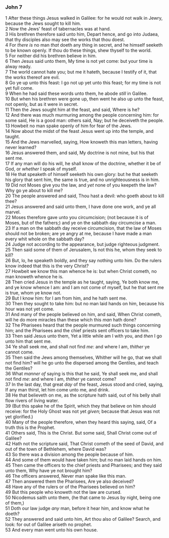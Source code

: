### John 7

1 After these things Jesus walked in Galilee: for he would not walk in Jewry, because the Jews sought to kill him.  
2 Now the Jews' feast of tabernacles was at hand.  
3 His brethren therefore said unto him, Depart hence, and go into Judaea, that thy disciples also may see the works that thou doest.  
4 For *there is* no man *that* doeth any thing in secret, and he himself seeketh to be known openly. If thou do these things, shew thyself to the world.  
5 For neither did his brethren believe in him.  
6 Then Jesus said unto them, My time is not yet come: but your time is alway ready.  
7 The world cannot hate you; but me it hateth, because I testify of it, that the works thereof are evil.  
8 Go ye up unto this feast: I go not up yet unto this feast; for my time is not yet full come.  
9 When he had said these words unto them, he abode *still* in Galilee.  
10 But when his brethren were gone up, then went he also up unto the feast, not openly, but as it were in secret.  
11 Then the Jews sought him at the feast, and said, Where is he?  
12 And there was much murmuring among the people concerning him: for some said, He is a good man: others said, Nay; but he deceiveth the people.  
13 Howbeit no man spake openly of him for fear of the Jews.  
14 Now about the midst of the feast Jesus went up into the temple, and taught.  
15 And the Jews marvelled, saying, How knoweth this man letters, having never learned?  
16 Jesus answered them, and said, My doctrine is not mine, but his that sent me.  
17 If any man will do his will, he shall know of the doctrine, whether it be of God, or *whether* I speak of myself.  
18 He that speaketh of himself seeketh his own glory: but he that seeketh his glory that sent him, the same is true, and no unrighteousness is in him.  
19 Did not Moses give you the law, and *yet* none of you keepeth the law? Why go ye about to kill me?  
20 The people answered and said, Thou hast a devil: who goeth about to kill thee?  
21 Jesus answered and said unto them, I have done one work, and ye all marvel.  
22 Moses therefore gave unto you circumcision; (not because it is of Moses, but of the fathers;) and ye on the sabbath day circumcise a man.  
23 If a man on the sabbath day receive circumcision, that the law of Moses should not be broken; are ye angry at me, because I have made a man every whit whole on the sabbath day?  
24 Judge not according to the appearance, but judge righteous judgment.  
25 Then said some of them of Jerusalem, Is not this he, whom they seek to kill?  
26 But, lo, he speaketh boldly, and they say nothing unto him. Do the rulers know indeed that this is the very Christ?  
27 Howbeit we know this man whence he is: but when Christ cometh, no man knoweth whence he is.  
28 Then cried Jesus in the temple as he taught, saying, Ye both know me, and ye know whence I am: and I am not come of myself, but he that sent me is true, whom ye know not.  
29 But I know him: for I am from him, and he hath sent me.  
30 Then they sought to take him: but no man laid hands on him, because his hour was not yet come.  
31 And many of the people believed on him, and said, When Christ cometh, will he do more miracles than these which this *man* hath done?  
32 The Pharisees heard that the people murmured such things concerning him; and the Pharisees and the chief priests sent officers to take him.  
33 Then said Jesus unto them, Yet a little while am I with you, and *then* I go unto him that sent me.  
34 Ye shall seek me, and shall not find *me*: and where I am, *thither* ye cannot come.  
35 Then said the Jews among themselves, Whither will he go, that we shall not find him? will he go unto the dispersed among the Gentiles, and teach the Gentiles?  
36 What *manner of* saying is this that he said, Ye shall seek me, and shall not find *me*: and where I am, *thither* ye cannot come?  
37 In the last day, that great *day* of the feast, Jesus stood and cried, saying, If any man thirst, let him come unto me, and drink.  
38 He that believeth on me, as the scripture hath said, out of his belly shall flow rivers of living water.  
39 (But this spake he of the Spirit, which they that believe on him should receive: for the Holy Ghost was not yet *given*; because that Jesus was not yet glorified.)  
40 Many of the people therefore, when they heard this saying, said, Of a truth this is the Prophet.  
41 Others said, This is the Christ. But some said, Shall Christ come out of Galilee?  
42 Hath not the scripture said, That Christ cometh of the seed of David, and out of the town of Bethlehem, where David was?  
43 So there was a division among the people because of him.  
44 And some of them would have taken him; but no man laid hands on him.  
45 Then came the officers to the chief priests and Pharisees; and they said unto them, Why have ye not brought him?  
46 The officers answered, Never man spake like this man.  
47 Then answered them the Pharisees, Are ye also deceived?  
48 Have any of the rulers or of the Pharisees believed on him?  
49 But this people who knoweth not the law are cursed.  
50 Nicodemus saith unto them, (he that came to Jesus by night, being one of them,)  
51 Doth our law judge *any* man, before it hear him, and know what he doeth?  
52 They answered and said unto him, Art thou also of Galilee? Search, and look: for out of Galilee ariseth no prophet.  
53 And every man went unto his own house.  
